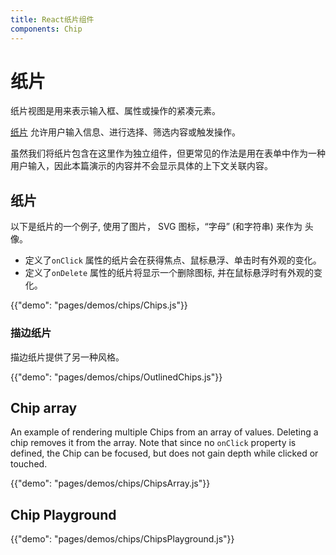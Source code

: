 ```yaml
---
title: React纸片组件
components: Chip
---
```

# 纸片

<p class="description">纸片视图是用来表示输入框、属性或操作的紧凑元素。</p>

[纸片](https://material.io/design/components/chips.html) 允许用户输入信息、进行选择、筛选内容或触发操作。

虽然我们将纸片包含在这里作为独立组件，但更常见的作法是用在表单中作为一种用户输入，因此本篇演示的内容并不会显示具体的上下文关联内容。

## 纸片

以下是纸片的一个例子, 使用了图片， SVG 图标，“字母” (和字符串) 来作为 头像。

- 定义了`onClick` 属性的纸片会在获得焦点、鼠标悬浮、单击时有外观的变化。
- 定义了`onDelete` 属性的纸片将显示一个删除图标, 并在鼠标悬浮时有外观的变化。

{{"demo": "pages/demos/chips/Chips.js"}}

### 描边纸片

描边纸片提供了另一种风格。

{{"demo": "pages/demos/chips/OutlinedChips.js"}}

## Chip array

An example of rendering multiple Chips from an array of values. Deleting a chip removes it from the array. Note that since no `onClick` property is defined, the Chip can be focused, but does not gain depth while clicked or touched.

{{"demo": "pages/demos/chips/ChipsArray.js"}}

## Chip Playground

{{"demo": "pages/demos/chips/ChipsPlayground.js"}}
